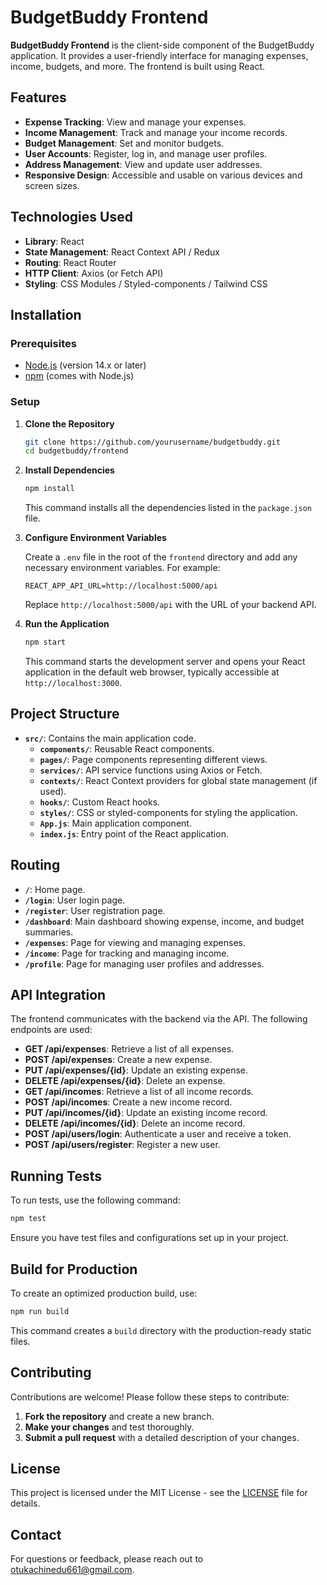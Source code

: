 # BudgetBuddy Frontend

**BudgetBuddy Frontend** is the client-side component of the BudgetBuddy application. It provides a user-friendly interface for managing expenses, income, budgets, and more. The frontend is built using React.

## Features

- **Expense Tracking**: View and manage your expenses.
- **Income Management**: Track and manage your income records.
- **Budget Management**: Set and monitor budgets.
- **User Accounts**: Register, log in, and manage user profiles.
- **Address Management**: View and update user addresses.
- **Responsive Design**: Accessible and usable on various devices and screen sizes.

## Technologies Used

- **Library**: React
- **State Management**: React Context API / Redux
- **Routing**: React Router
- **HTTP Client**: Axios (or Fetch API)
- **Styling**: CSS Modules / Styled-components / Tailwind CSS

## Installation

### Prerequisites

- [Node.js](https://nodejs.org/) (version 14.x or later)
- [npm](https://www.npmjs.com/) (comes with Node.js)

### Setup

1. **Clone the Repository**

   ```bash
   git clone https://github.com/yourusername/budgetbuddy.git
   cd budgetbuddy/frontend
   ```

2. **Install Dependencies**

   ```bash
   npm install
   ```

   This command installs all the dependencies listed in the `package.json` file.

3. **Configure Environment Variables**

   Create a `.env` file in the root of the `frontend` directory and add any necessary environment variables. For example:

   ```
   REACT_APP_API_URL=http://localhost:5000/api
   ```

   Replace `http://localhost:5000/api` with the URL of your backend API.

4. **Run the Application**

   ```bash
   npm start
   ```

   This command starts the development server and opens your React application in the default web browser, typically accessible at `http://localhost:3000`.

## Project Structure

- **`src/`**: Contains the main application code.
  - **`components/`**: Reusable React components.
  - **`pages/`**: Page components representing different views.
  - **`services/`**: API service functions using Axios or Fetch.
  - **`contexts/`**: React Context providers for global state management (if used).
  - **`hooks/`**: Custom React hooks.
  - **`styles/`**: CSS or styled-components for styling the application.
  - **`App.js`**: Main application component.
  - **`index.js`**: Entry point of the React application.

## Routing

- **`/`**: Home page.
- **`/login`**: User login page.
- **`/register`**: User registration page.
- **`/dashboard`**: Main dashboard showing expense, income, and budget summaries.
- **`/expenses`**: Page for viewing and managing expenses.
- **`/income`**: Page for tracking and managing income.
- **`/profile`**: Page for managing user profiles and addresses.

## API Integration

The frontend communicates with the backend via the API. The following endpoints are used:

- **GET /api/expenses**: Retrieve a list of all expenses.
- **POST /api/expenses**: Create a new expense.
- **PUT /api/expenses/{id}**: Update an existing expense.
- **DELETE /api/expenses/{id}**: Delete an expense.
- **GET /api/incomes**: Retrieve a list of all income records.
- **POST /api/incomes**: Create a new income record.
- **PUT /api/incomes/{id}**: Update an existing income record.
- **DELETE /api/incomes/{id}**: Delete an income record.
- **POST /api/users/login**: Authenticate a user and receive a token.
- **POST /api/users/register**: Register a new user.

## Running Tests

To run tests, use the following command:

```bash
npm test
```

Ensure you have test files and configurations set up in your project.

## Build for Production

To create an optimized production build, use:

```bash
npm run build
```

This command creates a `build` directory with the production-ready static files.

## Contributing

Contributions are welcome! Please follow these steps to contribute:

1. **Fork the repository** and create a new branch.
2. **Make your changes** and test thoroughly.
3. **Submit a pull request** with a detailed description of your changes.

## License

This project is licensed under the MIT License - see the [LICENSE](LICENSE) file for details.

## Contact

For questions or feedback, please reach out to [otukachinedu661@gmail.com](mailto:otukachinedu661@gmail.com).
